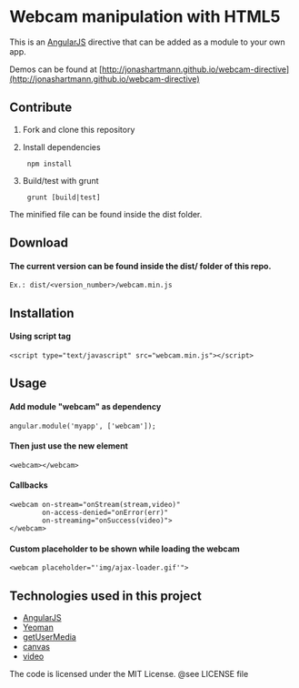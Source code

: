 # Webcam manipulation with HTML5

This is an [AngularJS][] directive that can be added as a module to your own app.

Demos can be found at [http://jonashartmann.github.io/webcam-directive](http://jonashartmann.github.io/webcam-directive)

## Contribute

1. Fork and clone this repository
2. Install dependencies

		npm install
3. Build/test with grunt

		grunt [build|test]

The minified file can be found inside the dist folder.

## Download

#### The current version can be found inside the dist/ folder of this repo.
	Ex.: dist/<version_number>/webcam.min.js

## Installation

#### Using script tag
	<script type="text/javascript" src="webcam.min.js"></script>

## Usage

#### Add module "webcam" as dependency
    angular.module('myapp', ['webcam']);

#### Then just use the new element
    <webcam></webcam>

#### Callbacks
	<webcam on-stream="onStream(stream,video)"
	        on-access-denied="onError(err)"
	        on-streaming="onSuccess(video)">
	</webcam>
#### Custom placeholder to be shown while loading the webcam
    <webcam placeholder="'img/ajax-loader.gif'">

## Technologies used in this project

- [AngularJS][]
- [Yeoman](http://yeoman.io/)
- [getUserMedia](https://developer.mozilla.org/en-US/docs/WebRTC/navigator.getUserMedia)
- [canvas](https://developer.mozilla.org/en-US/docs/HTML/Canvas)
- [video](https://developer.mozilla.org/en-US/docs/HTML/Element/video)

The code is licensed under the MIT License. @see LICENSE file

[angularjs]:http://angularjs.org
